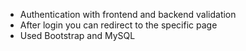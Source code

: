 - Authentication with frontend and backend validation
- After login you can redirect to the specific page
- Used Bootstrap and MySQL
